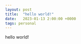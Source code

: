 ```yaml
---
layout: post
title:  "hello world!"
date:   2023-01-13 2:00:00 +0000
tags: personal
---
```


hello world!